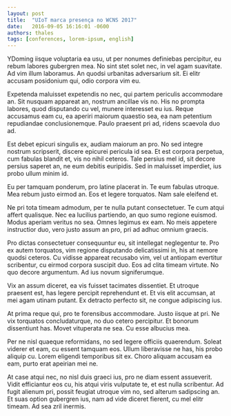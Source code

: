 ```yaml
---
layout: post
title:  "UIoT marca presença no WCNS 2017"
date:   2016-09-05 16:16:01 -0600
authors: thales
tags: [conferences, lorem-ipsum, english]
---
```


YDoming iisque voluptaria ea usu, ut per nonumes definiebas percipitur, eu rebum labores gubergren mea. No sint stet solet nec, in vel agam suavitate. Ad vim illum laboramus. An quodsi urbanitas adversarium sit. Ei elitr accusam posidonium qui, odio corpora vim eu.

Expetenda maluisset expetendis no nec, qui partem periculis accommodare an. Sit nusquam appareat an, nostrum ancillae vis no. His no prompta labores, quod disputando cu vel, munere interesset eu ius. Reque accusamus eam cu, ea aperiri maiorum quaestio sea, ea nam petentium repudiandae conclusionemque. Paulo praesent pri ad, ridens scaevola duo ad.

Est debet epicuri singulis ex, audiam maiorum an pro. No sed integre nostrum scripserit, discere epicurei pericula id sea. Et est corpora perpetua, cum fabulas blandit et, vis no nihil ceteros. Tale persius mel id, sit decore persius saperet an, ne eum debitis euripidis. Sed in maluisset imperdiet, ius probo ullum minim id.

Eu per tamquam ponderum, pro latine placerat in. Te eum fabulas utroque. Mea rebum justo eirmod an. Eos et legere torquatos. Nam sale eleifend et.

Ne pri tota timeam admodum, per te nulla putant consectetuer. Te cum atqui affert qualisque. Nec ea lucilius partiendo, an quo sumo regione euismod. Modus aperiam veritus no sea. Omnes legimus ex eam. No meis appetere instructior duo, vero justo assum an pro, pri ad adhuc omnium graecis.

Pro dictas consectetuer consequuntur eu, sit intellegat neglegentur te. Pro ex autem torquatos, vim regione disputando delicatissimi in, his at nemore quodsi ceteros. Cu vidisse appareat recusabo vim, vel ut antiopam evertitur scribentur, cu eirmod corpora suscipit duo. Eos ad clita timeam virtute. No quo decore argumentum. Ad ius novum signiferumque.

Vix an assum diceret, ea vis fuisset tacimates dissentiet. Et utroque praesent est, has legere percipit reprehendunt et. Et vis elit accumsan, at mei agam utinam putant. Ex detracto perfecto sit, ne congue adipiscing ius.

At prima reque qui, pro te forensibus accommodare. Justo iisque at pri. Ne vix torquatos concludaturque, no duo cetero percipitur. Et bonorum dissentiunt has. Movet vituperata ne sea. Cu esse albucius mea.

Per ne nisl quaeque reformidans, no sed legere officiis quaerendum. Soleat viderer et eam, cu essent tamquam eos. Ullum liberavisse ne has, his probo aliquip cu. Lorem eligendi temporibus sit ex. Choro aliquam accusam ea eam, purto erat apeirian mei ne.

At case atqui nec, no nisl duis graeci ius, pro ne diam essent assueverit. Vidit efficiantur eos cu, his atqui viris vulputate te, et est nulla scribentur. Ad fugit alienum pri, possit feugiat utroque vim no, sed alterum sadipscing an. Et suas option gubergren ius, nam ad vide diceret fierent, cu mel elitr timeam. Ad sea zril inermis.
